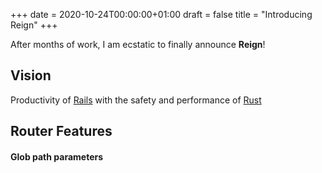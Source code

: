 +++
date = 2020-10-24T00:00:00+01:00
draft = false
title = "Introducing Reign"
+++

After months of work, I am ecstatic to finally announce **Reign**!

<!-- more -->

## Vision

Productivity of [Rails](https://rubyonrails.org) with the safety and performance of [Rust](https://rust-lang.org)

## Router Features

#### Glob path parameters
